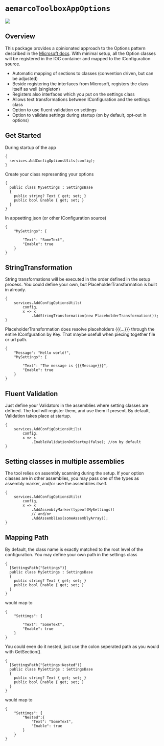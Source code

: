 # `aemarcoToolboxAppOptions`

<a href=https://www.nuget.org/packages/aemarcoToolboxAppOptions><img src="https://buildstats.info/nuget/aemarcoToolboxAppOptions"></a><br/>



## Overview


This package provides a opinionated approach to the Options pattern described in the [Microsoft docs](https://learn.microsoft.com/en-us/aspnet/core/fundamentals/configuration/options?view=aspnetcore-8.0).
With minimal setup, all the Option classes will be registered in the IOC container and mapped to the IConfiguration source.

- Automatic mapping of sections to classes (convention driven, but can be adjusted)
- Beside registering the interfaces from Microsoft, registers the class itself as well (singleton)
- Registers also interfaces which you put on the settings class
- Allows text transformations between IConfiguration and the settings class
-  Option to use fluent validation on settings
- Option to validate settings during startup (on by default, opt-out in options)


## Get Started

During startup of the app
```
{
  services.AddConfigOptionsUtils(config);
}
```
Create your class representing your options
```
{
  public class MySettings : SettingsBase
  {
    public string? Text { get; set; }
    public bool Enable { get; set; }
  }
}
```

In appsetting.json (or other IConfiguration source)
```
{
    "MySettings": {
        
        "Text": "SomeText",
        "Enable": true
    }
}
```



## StringTransformation
String transformations will be executed in the order defined in the setup process.
You could define your own, but PlaceholderTransformation is built in already.
```
{
    services.AddConfigOptionsUtils(
        config,
        x => x
            .AddStringTransformation(new PlaceholderTransformation());
}
```

PlaceholderTransformation does resolve placeholders {{{...}}} through the entire IConfguration by Key.
That maybe usefull when piecing together file or url path.
```
{
    "Message": "Hello world!",
    "MySettings": {
        
        "Text": "The message is {{{Message}}}",
        "Enable": true
    }
}
```



## Fluent Validation
Just define your Validators in the assemblies where setting classes are defined.
The tool will register them, and use them if present. By default, Validation takes place at startup.
```
{
    services.AddConfigOptionsUtils(
        config,
        x => x
            .EnableValidationOnStartup(false); //on by default
}
```



## Setting classes in multiple assemblies
The tool relies on assembly scanning during the setup. If your option classes are in other assemblies,
you may pass one of the types as assembly marker, and/or use the assemblies itself.
```
{
    services.AddConfigOptionsUtils(
        config,
        x => x
            .AddAssemblyMarker(typeof(MySettings))
            // and/or
            .AddAssemblies(someAssemblyArray));
}
```


## Mapping Path
By default, the class name is exactly matched to the root level of the configuration.
You may define your own path in the settings class

```
{
  [SettingsPath("Settings")]
  public class MySettings : SettingsBase
  {
    public string? Text { get; set; }
    public bool Enable { get; set; }
  }
}
```
would map to
```
{
    "Settings": {
        
        "Text": "SomeText",
        "Enable": true
    }
}
```

You could even do it nested, just use the colon seperated path as you would with GetSection().

```
{
  [SettingsPath("Settings:Nested")]
  public class MySettings : SettingsBase
  {
    public string? Text { get; set; }
    public bool Enable { get; set; }
  }
}
```
would map to
```
{
    "Settings": {
        "Nested":{
            "Text": "SomeText",
            "Enable": true
        }
    }
}
```









